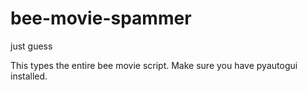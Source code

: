 # bee-movie-spammer
 just guess

This types the entire bee movie script. Make sure you have pyautogui installed.
